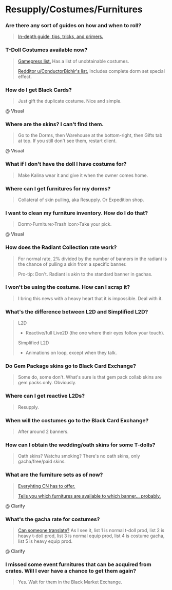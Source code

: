 # Resupply/Costumes/Furnitures

### Are there any sort of guides on how and when to roll?

> [In-depth guide, tips, tricks, and primers.](https://big-stupid-jellyfish.github.io/GFMath/pages/gacha)

### T-Doll Costumes available now?

> [Gamepress list.](https://gamepress.gg/girlsfrontline/t-doll-costumes-list) Has a list of unobtainable costumes.
>
> [Redditor u/ConductorBichir's list.](https://docs.google.com/spreadsheets/d/10ceReDBnWKelZhSN0ztsK6EA2_14Ll8ktcXBHMMs9gQ/edit#gid=1593777261) Includes complete dorm set special effect.

### How do I get Black Cards?

> Just gift the duplicate costume. Nice and simple.

@ Visual

### Where are the skins? I can't find them.

> Go to the Dorms, then Warehouse at the bottom-right, then Gifts tab at top. If you still don't see them, restart client.

@ Visual

### What if I don't have the doll I have costume for?

> Make Kalina wear it and give it when the owner comes home.

### Where can I get furnitures for my dorms?

> Collateral of skin pulling, aka Resupply. Or Expedition shop.

### I want to clean my furniture inventory. How do I do that?

> Dorm>Furniture>Trash Icon>Take your pick.

@ Visual

### How does the Radiant Collection rate work?

> For normal rate, 2% divided by the number of banners in the radiant is the chance of pulling a skin from a specific banner.
>
> Pro-tip: Don't. Radiant is akin to the standard banner in gachas.

### I won't be using the costume. How can I scrap it?

> I bring this news with a heavy heart that it is impossible. Deal with it.

### What's the difference between L2D and Simplified L2D?

> L2D 
> - Reactive/full Live2D (the one where their eyes follow your touch).
>
> Simplified L2D
> - Animations on loop, except when they talk.

### Do Gem Package skins go to Black Card Exchange?

> Some do, some don't. What's sure is that gem pack collab skins are gem packs only. Obviously.

### Where can I get reactive L2Ds?

> Resupply.

### When will the costumes go to the Black Card Exchange?

> After around 2 banners.

### How can I obtain the wedding/oath skins for some T-dolls?

> Oath skins? Watchu smoking? There's no oath skins, only gacha/free/paid skins.

### What are the furniture sets as of now?

> [Everyhting CN has to offer.](http://www.gfwiki.org/w/%E5%AE%B6%E5%85%B7)
>
> [Tells you which furnitures are available to which banner... probably.](https://mzh.moegirl.org.cn/%E5%B0%91%E5%A5%B3%E5%89%8D%E7%BA%BF/%E5%AE%B6%E5%85%B7#)

@ Clarify

### What's the gacha rate for costumes?

> [Can someone translate?](http://gf.ppgame.com/web/pc/info.html?id=740) As I see it, list 1 is normal t-doll prod, list 2 is heavy t-doll prod, list 3 is normal equip prod, list 4 is costume gacha, list 5 is heavy equip prod.

@ Clarify

### I missed some event furnitures that can be acquired from crates. Will I ever have a chance to get them again?

> Yes. Wait for them in the Black Market Exchange.